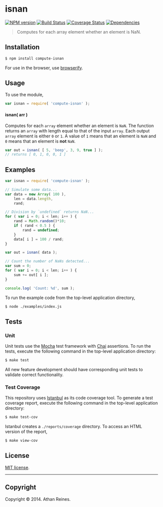 isnan
===
[![NPM version][npm-image]][npm-url] [![Build Status][travis-image]][travis-url] [![Coverage Status][coveralls-image]][coveralls-url] [![Dependencies][dependencies-image]][dependencies-url]

> Computes for each array element whether an element is NaN.


## Installation

``` bash
$ npm install compute-isnan
```

For use in the browser, use [browserify](https://github.com/substack/node-browserify).


## Usage

To use the module,

``` javascript
var isnan = require( 'compute-isnan' );
```

#### isnan( arr )

Computes for each `array` element whether an element is `NaN`. The function returns an `array` with length equal to that of the input `array`. Each output `array` element is either `0` or `1`. A value of `1` means that an element is `NaN` and `0` means that an element is __not__ `NaN`.

``` javascript
var out = isnan( [ 5, 'beep', 3, 9, true ] );
// returns [ 0, 1, 0, 0, 1 ]
```


## Examples

``` javascript
var isnan = require( 'compute-isnan' );

// Simulate some data...
var data = new Array( 100 ),
	len = data.length,
	rand;

// Division by `undefined` returns NaN...
for ( var i = 0; i < len; i++ ) {
	rand = Math.random()*10;
	if ( rand < 0.5 ) {
		rand = undefined;
	}
	data[ i ] = 100 / rand;
}

var out = isnan( data );

// Count the number of NaNs detected...
var sum = 0;
for ( var i = 0; i < len; i++ ) {
	sum += out[ i ];
}

console.log( 'Count: %d', sum );
```

To run the example code from the top-level application directory,

``` bash
$ node ./examples/index.js
```


## Tests

### Unit

Unit tests use the [Mocha](http://mochajs.org/) test framework with [Chai](http://chaijs.com) assertions. To run the tests, execute the following command in the top-level application directory:

``` bash
$ make test
```

All new feature development should have corresponding unit tests to validate correct functionality.


### Test Coverage

This repository uses [Istanbul](https://github.com/gotwarlost/istanbul) as its code coverage tool. To generate a test coverage report, execute the following command in the top-level application directory:

``` bash
$ make test-cov
```

Istanbul creates a `./reports/coverage` directory. To access an HTML version of the report,

``` bash
$ make view-cov
```


## License

[MIT license](http://opensource.org/licenses/MIT). 


---
## Copyright

Copyright &copy; 2014. Athan Reines.


[npm-image]: http://img.shields.io/npm/v/compute-isnan.svg
[npm-url]: https://npmjs.org/package/compute-isnan

[travis-image]: http://img.shields.io/travis/compute-io/isnan/master.svg
[travis-url]: https://travis-ci.org/compute-io/isnan

[coveralls-image]: https://img.shields.io/coveralls/compute-io/isnan/master.svg
[coveralls-url]: https://coveralls.io/r/compute-io/isnan?branch=master

[dependencies-image]: http://img.shields.io/david/compute-io/isnan.svg
[dependencies-url]: https://david-dm.org/compute-io/isnan

[dev-dependencies-image]: http://img.shields.io/david/dev/compute-io/isnan.svg
[dev-dependencies-url]: https://david-dm.org/dev/compute-io/isnan

[github-issues-image]: http://img.shields.io/github/issues/compute-io/isnan.svg
[github-issues-url]: https://github.com/compute-io/isnan/issues
